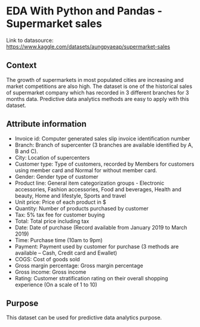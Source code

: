 # EDA With Python and Pandas - Supermarket sales

Link to datasource: https://www.kaggle.com/datasets/aungpyaeap/supermarket-sales

## Context
The growth of supermarkets in most populated cities are increasing and market competitions are also high. 
The dataset is one of the historical sales of supermarket company which has recorded in 3 different branches for 3 months data. 
Predictive data analytics methods are easy to apply with this dataset.

## Attribute information
- Invoice id: Computer generated sales slip invoice identification number
- Branch: Branch of supercenter (3 branches are available identified by A, B and C).
- City: Location of supercenters
- Customer type: Type of customers, recorded by Members for customers using member card and Normal for without member card.
- Gender: Gender type of customer
- Product line: General item categorization groups - Electronic accessories, Fashion accessories, Food and beverages, Health and beauty, Home and lifestyle, Sports and travel
- Unit price: Price of each product in $
- Quantity: Number of products purchased by customer
- Tax: 5% tax fee for customer buying
- Total: Total price including tax
- Date: Date of purchase (Record available from January 2019 to March 2019)
- Time: Purchase time (10am to 9pm)
- Payment: Payment used by customer for purchase (3 methods are available – Cash, Credit card and Ewallet)
- COGS: Cost of goods sold
- Gross margin percentage: Gross margin percentage
- Gross income: Gross income
- Rating: Customer stratification rating on their overall shopping experience (On a scale of 1 to 10)

## Purpose
This dataset can be used for predictive data analytics purpose.
